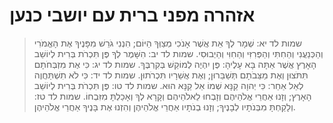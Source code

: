 # אזהרה מפני ברית עם יושבי כנען

> שמות לד יא: שְׁמָר לְךָ אֵת אֲשֶׁר אָנֹכִי מְצַוְּךָ הַיּוֹם; הִנְנִי גֹרֵשׁ מִפָּנֶיךָ אֶת הָאֱמֹרִי וְהַכְּנַעֲנִי וְהַחִתִּי וְהַפְּרִזִּי וְהַחִוִּי וְהַיְבוּסִי.
> שמות לד יב: הִשָּׁמֶר לְךָ פֶּן תִּכְרֹת בְּרִית לְיוֹשֵׁב הָאָרֶץ אֲשֶׁר אַתָּה בָּא עָלֶיהָ:  פֶּן יִהְיֶה לְמוֹקֵשׁ בְּקִרְבֶּךָ.
> שמות לד יג: כִּי אֶת מִזְבְּחֹתָם תִּתֹּצוּן וְאֶת מַצֵּבֹתָם תְּשַׁבֵּרוּן; וְאֶת אֲשֵׁרָיו תִּכְרֹתוּן.
> שמות לד יד: כִּי לֹא תִשְׁתַּחֲוֶה לְאֵל אַחֵר:  כִּי יְהוָה קַנָּא שְׁמוֹ אֵל קַנָּא הוּא.
> שמות לד טו: פֶּן תִּכְרֹת בְּרִית לְיוֹשֵׁב הָאָרֶץ; וְזָנוּ אַחֲרֵי אֱלֹהֵיהֶם וְזָבְחוּ לֵאלֹהֵיהֶם וְקָרָא לְךָ וְאָכַלְתָּ מִזִּבְחוֹ.
> שמות לד טז: וְלָקַחְתָּ מִבְּנֹתָיו לְבָנֶיךָ; וְזָנוּ בְנֹתָיו אַחֲרֵי אֱלֹהֵיהֶן וְהִזְנוּ אֶת בָּנֶיךָ אַחֲרֵי אֱלֹהֵיהֶן. 
 


